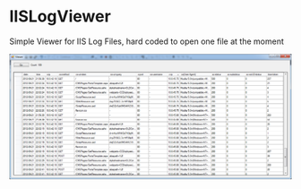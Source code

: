 IISLogViewer
============

Simple Viewer for IIS Log Files, hard coded to open one file at the moment

![Main Screen](Image.png)

